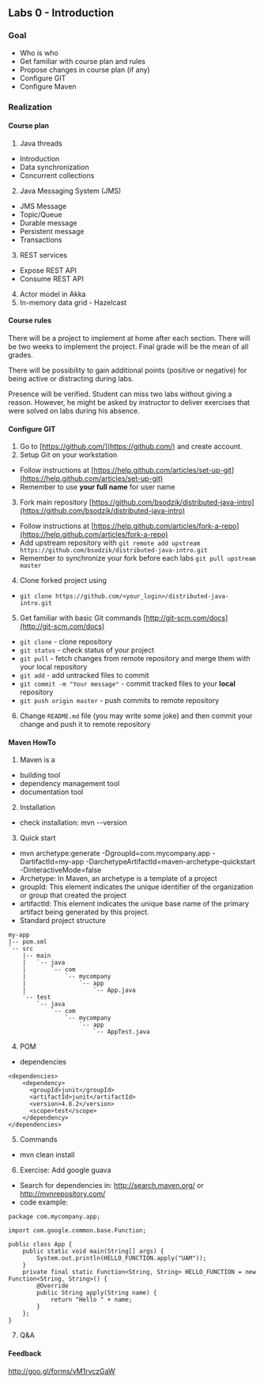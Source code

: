 ## Labs 0 - Introduction ##

### Goal ###
- Who is who
- Get familiar with course plan and rules
- Propose changes in course plan (if any)
- Configure GIT
- Configure Maven


### Realization ###

#### Course plan ####

1. Java threads
  - Introduction
  - Data synchronization
  - Concurrent collections
2. Java Messaging System (JMS)
  - JMS Message
  - Topic/Queue
  - Durable message
  - Persistent message
  - Transactions
3. REST services
  - Expose REST API
  - Consume REST API
4. Actor model in Akka
5. In-memory data grid - Hazelcast

#### Course rules ####
There will be a project to implement at home after each section. There will be two weeks to implement the project. Final grade will be the mean of all grades.

There will be possibility to gain additional points (positive or negative) for being active or distracting during labs.

Presence will be verified. Student can miss two labs without giving a reason. However, he might be asked by instructor to deliver exercises that were solved on labs during his absence.

#### Configure GIT ####

1. Go to [https://github.com/](https://github.com/) and create account.
2. Setup Git on your workstation
  - Follow instructions at [https://help.github.com/articles/set-up-git](https://help.github.com/articles/set-up-git)
  - Remember to use **your full name** for user name
3. Fork main repository [https://github.com/bsodzik/distributed-java-intro](https://github.com/bsodzik/distributed-java-intro)
  - Follow instructions at [https://help.github.com/articles/fork-a-repo](https://help.github.com/articles/fork-a-repo)
  - Add upstream repository with `git remote add upstream https://github.com/bsodzik/distributed-java-intro.git`
  - Remember to synchronize your fork before each labs `git pull upstream master`
4. Clone forked project using
  - `git clone https://github.com/<your_login>/distributed-java-intro.git`
5. Get familiar with basic Git commands [http://git-scm.com/docs](http://git-scm.com/docs)
  - `git clone` - clone repository
  - `git status` - check status of your project
  - `git pull` - fetch changes from remote repository and merge them with your local repository
  - `git add` - add untracked files to commit
  - `git commit -m "Your message"` - commit tracked files to your **local** repository
  - `git push origin master` - push commits to remote repository 
6. Change `README.md` file (you may write some joke) and then commit your change and push it to remote repository

#### Maven HowTo ####
1. Maven is a
  - building tool
  - dependency management tool
  - documentation tool
2. Installation
  - check installation: mvn --version
3. Quick start
  - mvn archetype:generate -DgroupId=com.mycompany.app -DartifactId=my-app -DarchetypeArtifactId=maven-archetype-quickstart -DinteractiveMode=false
  - Archetype: In Maven, an archetype is a template of a project 
  - groupId: This element indicates the unique identifier of the organization or group that created the project
  - artifactId: This element indicates the unique base name of the primary artifact being generated by this project.
  - Standard project structure
  ```
  my-app
  |-- pom.xml
  `-- src
      |-- main
      |   `-- java
      |       `-- com
      |           `-- mycompany
      |               `-- app
      |                   `-- App.java
      `-- test
          `-- java
              `-- com
                  `-- mycompany
                      `-- app
                          `-- AppTest.java
  ```
4. POM
  - dependencies
  ```
  <dependencies>
      <dependency>
        <groupId>junit</groupId>
        <artifactId>junit</artifactId>
        <version>4.8.2</version>
        <scope>test</scope>
      </dependency>
  </dependencies>
  ```
5. Commands
  - mvn clean install
6. Exercise: Add google guava
  - Search for dependencies in: http://search.maven.org/ or http://mvnrepository.com/
  - code example:
  ```
  package com.mycompany.app;

  import com.google.common.base.Function;

  public class App {
      public static void main(String[] args) {
          System.out.println(HELLO_FUNCTION.apply("UAM"));
      }
      private final static Function<String, String> HELLO_FUNCTION = new Function<String, String>() {
          @Override
          public String apply(String name) {
              return "Hello " + name;
          }
      };
  }
  ```
7. Q&A

#### Feedback ####
http://goo.gl/forms/vM1rvczGaW

